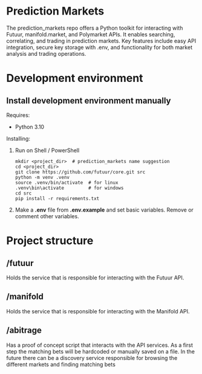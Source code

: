 # Prediction Markets
The prediction_markets repo offers a Python toolkit for interacting with Futuur, manifold.market, and Polymarket APIs. It enables searching, correlating, and trading in prediction markets. Key features include easy API integration, secure key storage with .env, and functionality for both market analysis and trading operations.


# Development environment
## Install development environment manually

Requires:
- Python 3.10

Installing:
1.  Run on Shell / PowerShell
    ```
    mkdir <project_dir>  # prediction_markets name suggestion
    cd <project_dir>
    git clone https://github.com/futuur/core.git src
    python -m venv .venv
    source .venv/bin/activate  # for linux
    .venv\bin\activate         # for windows
    cd src
    pip install -r requirements.txt

2. Make a **.env** file from **.env.example** and set basic variables. Remove or comment other variables.

# Project structure

## /futuur

Holds the service that is responsible for interacting with the Futuur API.

## /manifold

Holds the service that is responsible for interacting with the Manifold API.

## /abitrage

Has a proof of concept script that interacts with the API services. As a first step the matching bets will be hardcoded or manually saved on a file. In the future there can be a discovery service responsible for browsing the different markets and finding matching bets